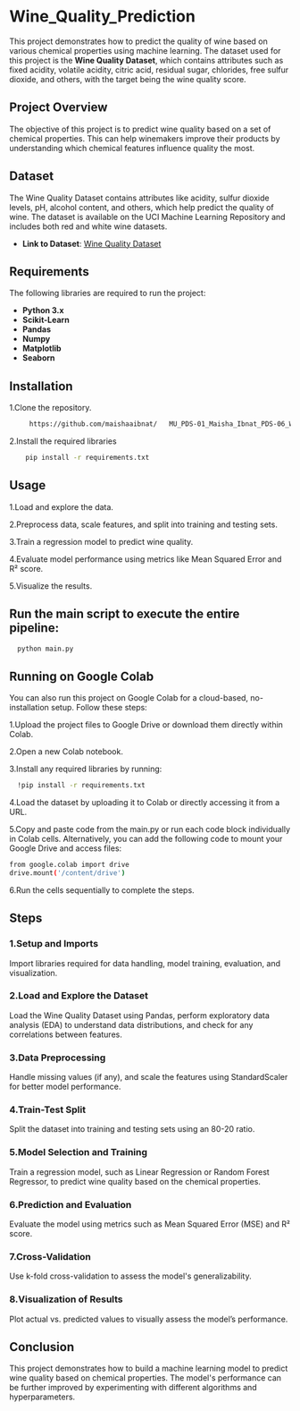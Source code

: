 # Wine_Quality_Prediction

This project demonstrates how to predict the quality of wine based on various chemical properties using machine learning. The dataset used for this project is the **Wine Quality Dataset**, which contains attributes such as fixed acidity, volatile acidity, citric acid, residual sugar, chlorides, free sulfur dioxide, and others, with the target being the wine quality score.

## Project Overview

The objective of this project is to predict wine quality based on a set of chemical properties. This can help winemakers improve their products by understanding which chemical features influence quality the most.

## Dataset

The Wine Quality Dataset contains attributes like acidity, sulfur dioxide levels, pH, alcohol content, and others, which help predict the quality of wine. The dataset is available on the UCI Machine Learning Repository and includes both red and white wine datasets.

- **Link to Dataset**: [Wine Quality Dataset](https://archive.ics.uci.edu/ml/datasets/Wine+Quality)

## Requirements

The following libraries are required to run the project:

- **Python 3.x**
- **Scikit-Learn**
- **Pandas**
- **Numpy**
- **Matplotlib**
- **Seaborn**

## Installation
1.Clone the repository.


```bash
     https://github.com/maishaaibnat/   MU_PDS-01_Maisha_Ibnat_PDS-06_Wine_Quality_Prediction.git
```

2.Install the required libraries
```bash
    pip install -r requirements.txt
```

## Usage

1.Load and explore the data.

2.Preprocess data, scale features, and split into training and testing sets.

3.Train a regression model to predict wine quality.

4.Evaluate model performance using metrics like Mean Squared Error and R² score.

5.Visualize the results.

## Run the main script to execute the entire pipeline:
```bash
  python main.py

```

## Running on Google Colab
You can also run this project on Google Colab for a cloud-based, no-installation setup. Follow these steps:

1.Upload the project files to Google Drive or download them directly within Colab.

2.Open a new Colab notebook.

3.Install any required libraries by running:
```bash
  !pip install -r requirements.txt

```

4.Load the dataset by uploading it to Colab or directly accessing it from a URL.

5.Copy and paste code from the main.py or run each code block individually in Colab cells.
Alternatively, you can add the following code to mount your Google Drive and access files:
```bash
from google.colab import drive
drive.mount('/content/drive')

```
6.Run the cells sequentially to complete the steps.

## Steps
### 1.Setup and Imports
Import libraries required for data handling, model training, evaluation, and visualization.

### 2.Load and Explore the Dataset
Load the Wine Quality Dataset using Pandas, perform exploratory data analysis (EDA) to understand data distributions, and check for any correlations between features.

### 3.Data Preprocessing
Handle missing values (if any), and scale the features using StandardScaler for better model performance.

### 4.Train-Test Split
Split the dataset into training and testing sets using an 80-20 ratio.

### 5.Model Selection and Training
Train a regression model, such as Linear Regression or Random Forest Regressor, to predict wine quality based on the chemical properties.

### 6.Prediction and Evaluation
Evaluate the model using metrics such as Mean Squared Error (MSE) and R² score.

### 7.Cross-Validation
Use k-fold cross-validation to assess the model's generalizability.

### 8.Visualization of Results
Plot actual vs. predicted values to visually assess the model’s performance.

## Conclusion
This project demonstrates how to build a machine learning model to predict wine quality based on chemical properties. The model's performance can be further improved by experimenting with different algorithms and hyperparameters.



